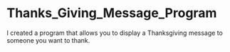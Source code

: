  # Thanks_Giving_Message_Program
 
I created a program that allows you to display a Thanksgiving message to someone you want to thank.
